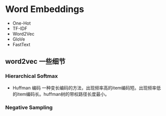 # Word Embeddings 

- One-Hot
- TF-IDF
- Word2Vec
- GloVe
- FastText

## word2vec 一些细节

### Hierarchical Softmax

- Huffman 编码
一种变长编码的方法，出现频率高的item编码短。出现频率低的item编码长。huffman树的带权路径长度最小。

### Negative Sampling